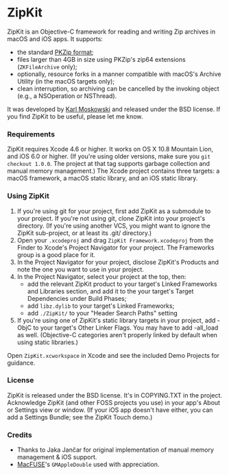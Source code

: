 ZipKit
======

ZipKit is an Objective-C framework for reading and writing Zip archives in macOS and iOS apps. It supports:

* the standard [PKZip format](http://www.pkware.com/documents/casestudies/APPNOTE.TXT);
* files larger than 4GB in size using PKZip's zip64 extensions (`ZKFileArchive` only);
* optionally, resource forks in a manner compatible with macOS's Archive Utility (in the macOS targets only);
* clean interruption, so archiving can be cancelled by the invoking object (e.g., a NSOperation or NSThread).

It was developed by [Karl Moskowski](https://mstdn.ca/@kolpanic) and released under the BSD license. If you find ZipKit to be useful, please let me know.

### Requirements

ZipKit requires Xcode 4.6 or higher. It works on OS X 10.8 Mountain Lion, and iOS 6.0 or higher. (If you're using older versions, make sure you `git checkout 1.0.0`. The project at that tag supports garbage collection and manual memory management.) The Xcode project contains three targets: a macOS framework, a macOS static library, and an iOS static library.

### Using ZipKit

1. If you're using git for your project, first add ZipKit as a submodule to your project. If you're not using git, clone ZipKit into your project's directory. (If you're using another VCS, you might want to ignore the ZipKit sub-project, or at least its .git/ directory.)
2. Open your `.xcodeproj` and drag `ZipKit Framework.xcodeproj` from the Finder to Xcode's Project Navigator for your project. The Frameworks group is a good place for it.
3. In the Project Navigator for your project, disclose ZipKit's Products and note the one you want to use in your project.
4. In the Project Navigator, select your project at the top, then:
	* add the relevant ZipKit product to your target's Linked Frameworks and Libraries section, and add it to the your target's Target Dependencies under Build Phases;
	* add `libz.dylib` to your target's Linked Frameworks;
	* add `./ZipKit/` to your "Header Search Paths" setting
5. If you're using one of ZipKit's static library targets in your project, add -ObjC to your target's Other Linker Flags. You may have to add -all_load as well. (Objective-C categories aren't properly linked by default when using static libraries.)
 
Open `ZipKit.xcworkspace` in Xcode and see the included Demo Projects for guidance.

### License

ZipKit is released under the BSD license. It's in COPYING.TXT in the project. Acknowledge ZipKit (and other FOSS projects you use) in your app's About or Settings view or window. (If your iOS app doesn't have either, you can add a Settings Bundle; see the ZipKit Touch demo.)

### Credits

* Thanks to Jaka Jančar  for original implementation of manual memory management & iOS support.
* [MacFUSE](http://code.google.com/p/macfuse/)'s `GMAppleDouble` used with appreciation.

